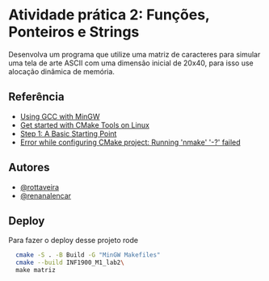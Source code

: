 
# Atividade prática 2: Funções, Ponteiros e Strings

Desenvolva um programa que utilize uma matriz de caracteres para simular uma tela de arte ASCII com uma dimensão
inicial de 20x40, para isso use alocação dinâmica de memória.

## Referência

- [Using GCC with MinGW](https://code.visualstudio.com/docs/cpp/config-mingw)
- [Get started with CMake Tools on Linux](https://code.visualstudio.com/docs/cpp/cmake-linux)
- [Step 1: A Basic Starting Point](https://cmake.org/cmake/help/latest/guide/tutorial/A%20Basic%20Starting%20Point.html#)
- [Error while configuring CMake project: Running 'nmake' '-?' failed](https://stackoverflow.com/questions/69338088/error-while-configuring-cmake-project-running-nmake-failed)
## Autores
- [@rottaveira](https://www.github.com/rottaveira)
- [@renanalencar](https://www.github.com/renanalencar)


## Deploy

Para fazer o deploy desse projeto rode

```bash
  cmake -S . -B Build -G "MinGW Makefiles"
  cmake --build INF1900_M1_lab2\
  make matriz
```

